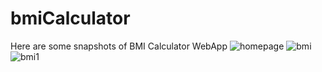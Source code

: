 # bmiCalculator
Here are some snapshots of BMI Calculator WebApp
![homepage](https://github.com/pavi06/bmiCalculator/assets/69066762/444fec6b-98d6-4aeb-9151-63195cba5d67)
![bmi](https://github.com/pavi06/bmiCalculator/assets/69066762/bf2f055f-2149-4376-b48b-2b451f3fa49e)
![bmi1](https://github.com/pavi06/bmiCalculator/assets/69066762/290ec067-d41b-4055-b322-d1c7a0069be0)
